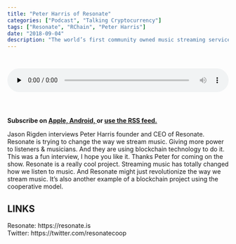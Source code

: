 ```yaml
---
title: "Peter Harris of Resonate"
categories: ["Podcast", "Talking Cryptocurrency"]
tags: ["Resonate", "RChain", "Peter Harris"]
date: "2018-09-04"
description: "The world’s first community owned music streaming service."
---
```

<p>
<audio controls="" preload="none" style="padding-top:2em;padding-bottom:3em; width:100%;">
  <source src="http://traffic.libsyn.com/talkingcryptocurrency/TalkingCryptocurrency_038.mp3" type="audio/mpeg">
Your browser does not support the audio element.
</audio>
</p>


<p>
<strong>
Subscribe on 
        <a href="https://itunes.apple.com/us/podcast/talking-cryptocurrency/id1388099603?mt=2app=podcast">
            Apple,
        </a>
        <a href="https://www.google.com/podcasts?feed=aHR0cDovL3RhbGtpbmdjcnlwdG9jdXJyZW5jeS5saWJzeW4uY29tL3Jzcw%3D%3D">
          Android,
        </a>
        or
        <a href="http://talkingcryptocurrency.libsyn.com/rss">
          use the RSS feed.
         </a>
</strong>
</p>

Jason Rigden interviews Peter Harris founder and CEO of Resonate. Resonate is trying to change the way we stream music. Giving more power to listeners & musicians. And they are using blockchain technology to do it. This was a fun interview, I hope you like it. Thanks Peter for coming on the show. Resonate is a really cool project. Streaming music has totally changed how we listen to music. And Resonate might just revolutionize the way we stream music. It’s also another example of a blockchain project using the cooperative model.

<h2>LINKS</h2>
Resonate: https://resonate.is<br>
Twitter: https://twitter.com/resonatecoop<br>

